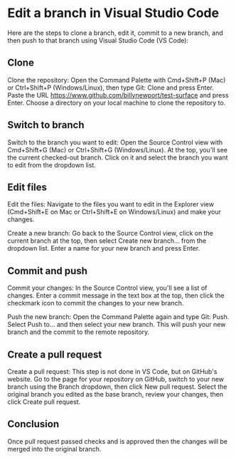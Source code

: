 # Edit a branch in Visual Studio Code

Here are the steps to clone a branch, edit it, commit to a new branch, and then push to that branch using Visual Studio Code (VS Code):

## Clone

Clone the repository: Open the Command Palette with Cmd+Shift+P (Mac) or Ctrl+Shift+P (Windows/Linux), then type Git: Clone and press Enter. Paste the URL https://www.github.com/billynewport/test-surface and press Enter. Choose a directory on your local machine to clone the repository to.

## Switch to branch

Switch to the branch you want to edit: Open the Source Control view with Cmd+Shift+G (Mac) or Ctrl+Shift+G (Windows/Linux). At the top, you'll see the current checked-out branch. Click on it and select the branch you want to edit from the dropdown list.

## Edit files

Edit the files: Navigate to the files you want to edit in the Explorer view (Cmd+Shift+E on Mac or Ctrl+Shift+E on Windows/Linux) and make your changes.

Create a new branch: Go back to the Source Control view, click on the current branch at the top, then select Create new branch... from the dropdown list. Enter a name for your new branch and press Enter.

## Commit and push

Commit your changes: In the Source Control view, you'll see a list of changes. Enter a commit message in the text box at the top, then click the checkmark icon to commit the changes to your new branch.

Push the new branch: Open the Command Palette again and type Git: Push. Select Push to... and then select your new branch. This will push your new branch and the commit to the remote repository.

## Create a pull request

Create a pull request: This step is not done in VS Code, but on GitHub's website. Go to the page for your repository on GitHub, switch to your new branch using the Branch dropdown, then click New pull request. Select the original branch you edited as the base branch, review your changes, then click Create pull request.

## Conclusion

Once pull request passed checks and is approved then the changes will be merged into the original branch.

